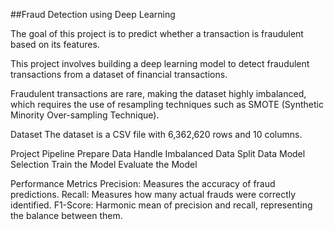 ##Fraud Detection using Deep Learning

The goal of this project is to predict whether a transaction is fraudulent based on its features.

This project involves building a deep learning model to detect fraudulent transactions from a dataset of financial transactions. 

Fraudulent transactions are rare, making the dataset highly imbalanced, which requires the use of resampling techniques such as SMOTE (Synthetic Minority Over-sampling Technique).

Dataset
The dataset is a CSV file with 6,362,620 rows and 10 columns.

Project Pipeline
  Prepare Data
  Handle Imbalanced Data
  Split Data
  Model Selection
  Train the Model
  Evaluate the Model

Performance Metrics
Precision: Measures the accuracy of fraud predictions.
Recall: Measures how many actual frauds were correctly identified.
F1-Score: Harmonic mean of precision and recall, representing the balance between them.

